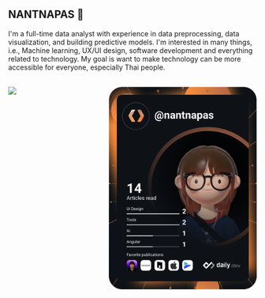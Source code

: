 ## NANTNAPAS 👻

I'm a full-time data analyst with experience in data preprocessing, data visualization, and building predictive models. I'm interested in many things, i.e., Machine learning, UX/UI design, software development and everything related to technology. My goal is want to make technology can be more accessible for everyone, especially Thai people.

<br/>
<a href="https://app.daily.dev/DailyDevTips"><img src="https://github.com/nantnapas/nantnapas/blob/main/devcard.svg" width="300"  align="right"/></a>

<a href="https://github.com/nantnapas">
  <img align="left" src="https://github-readme-stats.vercel.app/api/top-langs/?username=nantnapas&count_private=true&layout=compact&hide=html,css&theme=tokyonight&langs_count=12&hide_border=true" />
</a>
